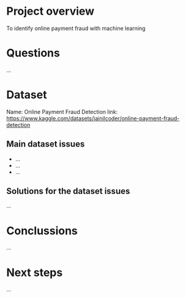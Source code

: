 # Project overview
To identify online payment fraud with machine learning

# Questions 
...

# Dataset 
Name: Online Payment Fraud Detection
link: https://www.kaggle.com/datasets/jainilcoder/online-payment-fraud-detection 


## Main dataset issues

- ...
- ...
- ...

## Solutions for the dataset issues
...

# Conclussions
...

# Next steps
...

